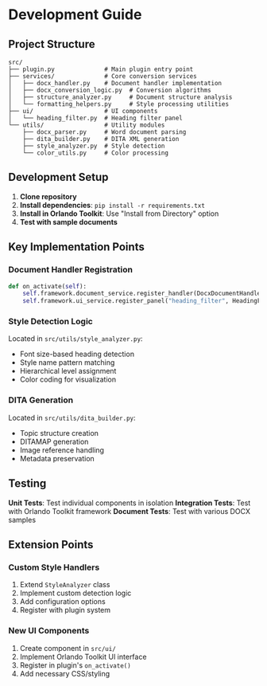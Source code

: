 # Development Guide

## Project Structure

```
src/
├── plugin.py              # Main plugin entry point
├── services/              # Core conversion services
│   ├── docx_handler.py    # Document handler implementation
│   ├── docx_conversion_logic.py  # Conversion algorithms
│   ├── structure_analyzer.py     # Document structure analysis
│   └── formatting_helpers.py     # Style processing utilities
├── ui/                    # UI components
│   └── heading_filter.py  # Heading filter panel
└── utils/                 # Utility modules
    ├── docx_parser.py     # Word document parsing
    ├── dita_builder.py    # DITA XML generation
    ├── style_analyzer.py  # Style detection
    └── color_utils.py     # Color processing
```

## Development Setup

1. **Clone repository**
2. **Install dependencies**: `pip install -r requirements.txt`
3. **Install in Orlando Toolkit**: Use "Install from Directory" option
4. **Test with sample documents**

## Key Implementation Points

### Document Handler Registration
```python
def on_activate(self):
    self.framework.document_service.register_handler(DocxDocumentHandler())
    self.framework.ui_service.register_panel("heading_filter", HeadingFilterPanel)
```

### Style Detection Logic
Located in `src/utils/style_analyzer.py`:
- Font size-based heading detection
- Style name pattern matching
- Hierarchical level assignment
- Color coding for visualization

### DITA Generation
Located in `src/utils/dita_builder.py`:
- Topic structure creation
- DITAMAP generation
- Image reference handling
- Metadata preservation

## Testing

**Unit Tests**: Test individual components in isolation
**Integration Tests**: Test with Orlando Toolkit framework
**Document Tests**: Test with various DOCX samples

## Extension Points

### Custom Style Handlers
1. Extend `StyleAnalyzer` class
2. Implement custom detection logic
3. Add configuration options
4. Register with plugin system

### New UI Components
1. Create component in `src/ui/`
2. Implement Orlando Toolkit UI interface
3. Register in plugin's `on_activate()`
4. Add necessary CSS/styling